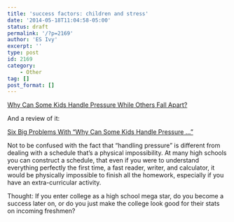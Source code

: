 ```yaml
---
title: 'success factors: children and stress'
date: '2014-05-18T11:04:58-05:00'
status: draft
permalink: '/?p=2169'
author: 'ES Ivy'
excerpt: ''
type: post
id: 2169
category:
    - Other
tag: []
post_format: []
---
```

[Why Can Some Kids Handle Pressure While Others Fall Apart?](http://www.nytimes.com/2013/02/10/magazine/why-can-some-kids-handle-pressure-while-others-fall-apart.html?pagewanted=all "Kids and Stress")

And a review of it:

[Six Big Problems With “Why Can Some Kids Handle Pressure …”](http://blog.chabris.com/2013/02/six-big-problems-with-why-can-some-kids.html "Review of why some kids handle pressure better")

Not to be confused with the fact that “handling pressure” is different from dealing with a schedule that’s a physical impossibility. At many high schools you can construct a schedule, that even if you were to understand everything perfectly the first time, a fast reader, writer, and calculator, it would be physically impossible to finish all the homework, especially if you have an extra-curricular activity.

Thought: If you enter college as a high school mega star, do you become a success later on, or do you just make the college look good for their stats on incoming freshmen?